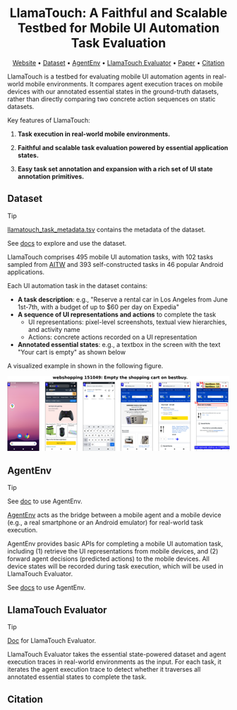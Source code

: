 <div align="center">
    <h1>LlamaTouch: A Faithful and Scalable Testbed for Mobile UI Automation Task Evaluation</h1>
</div>

<p align="center">
  <a href="https://example.com">Website</a> •
  <a href="#dataset">Dataset</a> •
  <a href="#agentenv">AgentEnv</a> •
  <a href="#llamatouch-evaluator">LlamaTouch Evaluator</a> •
  <a href="https://arxiv.org/">Paper</a> •
  <a href="#citation">Citation</a>
</p>

LlamaTouch is a testbed for evaluating mobile UI automation agents in real-world mobile environments.
It compares agent execution traces on mobile devices with our annotated essential states in the ground-truth datasets, rather than directly comparing two concrete action sequences on static datasets.

Key features of LlamaTouch:

1. **Task execution in real-world mobile environments.**
<!-- : Mobile UI automation agents execute tasks on real mobile devices with dynamic contents to reveal their real capabilities. -->

2. **Faithful and scalable task evaluation powered by essential application states.**
<!-- : Powered by the annotated application states in the ground-truth task interaction sequences, LlamaTouch accurately records and compares application states with pre-defined counterparts. -->

3. **Easy task set annotation and expansion with a rich set of UI state annotation primitives.**

## Dataset

> [!TIP]
> [llamatouch_task_metadata.tsv](dataset/llamatouch_task_metadata.tsv) contains the metadata of the dataset.
>
> See [docs](dataset/README.md) to explore and use the dataset.

LlamaTouch comprises 495 mobile UI automation tasks, with 102 tasks sampled from [AITW](https://arxiv.org/abs/2307.10088) and 393 self-constructed tasks in 46 popular Android applications.

Each UI automation task in the dataset contains:

- **A task description**: e.g., "Reserve a rental car in Los Angeles from June 1st-7th, with a budget of up to $60 per day on Expedia"
- **A sequence of UI representations and actions** to complete the task
    - UI representations: pixel-level screenshots, textual view hierarchies, and activity name
    - Actions: concrete actions recorded on a UI representation
- **Annotated essential states**: e.g., a textbox in the screen with the text "Your cart is empty" as shown below

A visualized example in shown in the following figure.

<div align="center">
    <img src="resources/example_task.png">
</div>

## AgentEnv

> [!TIP]
> See [doc](https://github.com/LlamaTouch/AgentEnv) to use AgentEnv.

[AgentEnv](https://github.com/) acts as the bridge between a mobile agent and a mobile device (e.g., a real smartphone or an Android emulator) for real-world task execution.

AgentEnv provides basic APIs for completing a mobile UI automation task, including (1) retrieve the UI representations from mobile devices, and (2) forward agent decisions (predicted actions) to the mobile devices.
All device states will be recorded during task execution, which will be used in LlamaTouch Evaluator.

See [docs](https://github.com) to use AgentEnv.

## LlamaTouch Evaluator

> [!TIP]
> [Doc](https://github.com/LlamaTouch/Evaluator) for LlamaTouch Evaluator.

LlamaTouch Evaluator takes the essential state-powered dataset and agent execution traces in real-world environments as the input.
For each task, it iterates the agent execution trace to detect whether it traverses all annotated essential states to complete the task.

## Citation

```
```